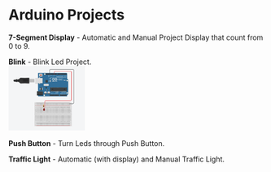 # Arduino Projects

**7-Segment Display** - Automatic and Manual Project Display that count from 0 to 9.

**Blink** - Blink Led Project.  
<img src = "Blink/Blink Led.PNG" width=150>

**Push Button** - Turn Leds through Push Button.

**Traffic Light** - Automatic (with display) and Manual Traffic Light.
